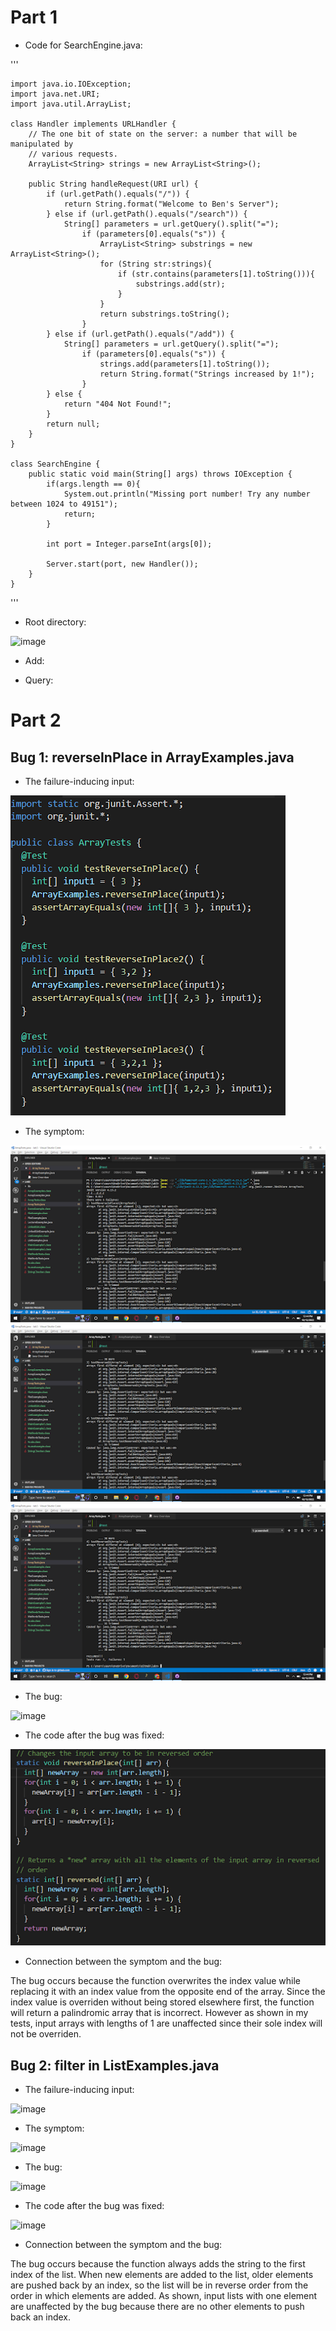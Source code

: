 # Part 1

* Code for SearchEngine.java:

'''

    import java.io.IOException;
    import java.net.URI;
    import java.util.ArrayList;

    class Handler implements URLHandler {
        // The one bit of state on the server: a number that will be manipulated by
        // various requests.
        ArrayList<String> strings = new ArrayList<String>();

        public String handleRequest(URI url) {
            if (url.getPath().equals("/")) {
                return String.format("Welcome to Ben's Server");
            } else if (url.getPath().equals("/search")) {
                String[] parameters = url.getQuery().split("=");
                    if (parameters[0].equals("s")) {
                        ArrayList<String> substrings = new ArrayList<String>();
                        for (String str:strings){
                            if (str.contains(parameters[1].toString())){
                                substrings.add(str);
                            }  
                        }
                        return substrings.toString();
                    }
            } else if (url.getPath().equals("/add")) {
                String[] parameters = url.getQuery().split("=");
                    if (parameters[0].equals("s")) {
                        strings.add(parameters[1].toString());
                        return String.format("Strings increased by 1!");
                    }
            } else {
                return "404 Not Found!";
            }
            return null;
        }
    }

    class SearchEngine {
        public static void main(String[] args) throws IOException {
            if(args.length == 0){
                System.out.println("Missing port number! Try any number between 1024 to 49151");
                return;
            }

            int port = Integer.parseInt(args[0]);

            Server.start(port, new Handler());
        }
    }

'''
  
* Root directory:
  
![image](https://user-images.githubusercontent.com/55713184/195970108-4c3e7e4a-4d90-4f8f-bc9d-7d2aa62370e8.png)

* Add:



* Query:



# Part 2

## Bug 1: reverseInPlace in ArrayExamples.java

* The failure-inducing input:

![image](reverseInPlaceinp1.png)

* The symptom:

![image](reverseInPlacesym1.png)
![image](reverseInPlacesym2.png)
![image](reverseInPlacesym3.png)

* The bug:

![image](https://user-images.githubusercontent.com/55713184/195968651-c5da3398-769e-4011-b790-a5c9b0b0072a.png)

* The code after the bug was fixed:

![image](reverseInPlacefix1.png)

* Connection between the symptom and the bug:

The bug occurs because the function overwrites the index value while replacing it with an index value from the opposite end of the array. Since the index value is overriden without being stored elsewhere first, the function will return a palindromic array that is incorrect. However as shown in my tests, input arrays with lengths of 1 are unaffected since their sole index will not be overriden.

## Bug 2: filter in ListExamples.java

* The failure-inducing input:

![image](https://user-images.githubusercontent.com/55713184/195968948-d449b860-04ec-4450-8646-b57c115b4415.png)

* The symptom:

![image](https://user-images.githubusercontent.com/55713184/195969564-b6acb358-5e84-46aa-a347-6a64c5f7e90c.png)

* The bug:

![image](https://user-images.githubusercontent.com/55713184/195968899-1b1f2ebd-2762-4a8e-a26e-1bf0b22e56d3.png)

* The code after the bug was fixed:

![image](https://user-images.githubusercontent.com/55713184/195968995-2d1971a4-408b-426a-ac60-b22221998d98.png)

* Connection between the symptom and the bug:

The bug occurs because the function always adds the string to the first index of the list. When new elements are added to the list, older elements are pushed back by an index, so the list will be in reverse order from the order in which elements are added. As shown, input lists with one element are unaffected by the bug because there are no other elements to push back an index.
